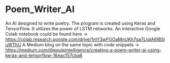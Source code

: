 # Poem_Writer_AI
An AI designed to write poetry. The program is created using Keras and TensorFlow. It utilizes the power of LSTM networks.
An interactive Google Colab notebook could be found here -> https://colab.research.google.com/drive/1mY3wFGOaMnUKh7ga7LjqIA6IBSjuWThU
A Medium blog on the same topic with code snippets -> https://medium.com/@equipintelligence/creating-a-poem-writer-ai-using-keras-and-tensorflow-16eac157cba6

